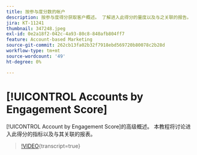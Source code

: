 ```yaml
---
title: 按参与度分数的帐户
description: 按参与度得分获取客户概述。 了解进入此得分的量度以及与之关联的报告。
jira: KT-11241
thumbnail: 347248.jpeg
exl-id: 0e2a18f2-042c-4a93-80c8-840afb804ff7
feature: Account-based Marketing
source-git-commit: 262cb13fa02b32f7918ebd569720b80078c2b28d
workflow-type: tm+mt
source-wordcount: '49'
ht-degree: 0%

---
```


# [!UICONTROL Accounts by Engagement Score]

[!UICONTROL Account by Engagement Score]的高级概述。  本教程将讨论进入此得分的指标以及与其关联的报表。

>[!VIDEO](https://video.tv.adobe.com/v/3432132/?learn=on&captions=chi_hans){transcript=true}

